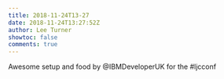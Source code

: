```yaml
---
title: 2018-11-24T13-27
date: 2018-11-24T13:27:52Z
author: Lee Turner
showtoc: false
comments: true
---
```


Awesome setup and food by @IBMDeveloperUK for the #ljcconf

